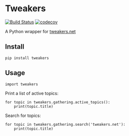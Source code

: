 # Tweakers
[![Build Status](https://travis-ci.org/timotk/tweakers.svg?branch=master)](https://travis-ci.org/timotk/tweakers)
[![codecov](https://codecov.io/gh/timotk/tweakers/branch/master/graph/badge.svg)](https://codecov.io/gh/timotk/tweakers)

A Python wrapper for [tweakers.net](https://tweakers.net/)

## Install
```
pip install tweakers
```

## Usage
```
import tweakers
```

Print a list of active topics:
```
for topic in tweakers.gathering.active_topics():
    print(topic.title)
```

Search for topics:
```
for topic in tweakers.gathering.search('tweakers.net'):
    print(topic.title)
```
